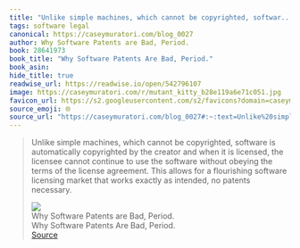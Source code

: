 ```yaml
---
title: "Unlike simple machines, which cannot be copyrighted, softwar..."
tags: software legal
canonical: https://caseymuratori.com/blog_0027
author: Why Software Patents are Bad, Period.
book: 28641973
book_title: "Why Software Patents Are Bad, Period."
book_asin: 
hide_title: true
readwise_url: https://readwise.io/open/542796107
image: https://caseymuratori.com/r/mutant_kitty_b28e119a6e71c051.jpg
favicon_url: https://s2.googleusercontent.com/s2/favicons?domain=caseymuratori.com
source_emoji: 🌐
source_url: "https://caseymuratori.com/blog_0027#:~:text=Unlike%20simple%20machines%2C,no%20patents%20necessary."
---
```


> Unlike simple machines, which cannot be copyrighted, software is automatically copyrighted by the creator and when it is licensed, the licensee cannot continue to use the software without obeying the terms of the license agreement. This allows for a flourishing software licensing market that works exactly as intended, no patents necessary.
> <div class="quoteback-footer"><div class="quoteback-avatar"><img class="mini-favicon" src="https://s2.googleusercontent.com/s2/favicons?domain=caseymuratori.com"></div><div class="quoteback-metadata"><div class="metadata-inner"><span style="display:none">FROM:</span><div aria-label="Why Software Patents are Bad, Period." class="quoteback-author"> Why Software Patents are Bad, Period.</div><div aria-label="Why Software Patents Are Bad, Period." class="quoteback-title"> Why Software Patents Are Bad, Period.</div></div></div><div class="quoteback-backlink"><a target="_blank" aria-label="go to the full text of this quotation" rel="noopener" href="https://caseymuratori.com/blog_0027#:~:text=Unlike%20simple%20machines%2C,no%20patents%20necessary." class="quoteback-arrow"> Source</a></div></div>